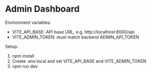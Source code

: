 # Admin Dashboard

Environment variables:

- VITE_API_BASE: API base URL, e.g. http://localhost:8000/api
- VITE_ADMIN_TOKEN: must match backend ADMIN_API_TOKEN

Setup:

1. npm install
2. Create .env.local and set VITE_API_BASE and VITE_ADMIN_TOKEN
3. npm run dev
